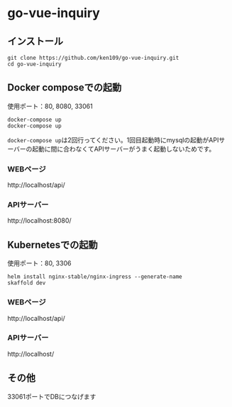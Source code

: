 # go-vue-inquiry
## インストール
```
git clone https://github.com/ken109/go-vue-inquiry.git
cd go-vue-inquiry
```

## Docker composeでの起動
使用ポート：80, 8080, 33061
```
docker-compose up
docker-compose up
```
`docker-compose up`は2回行ってください。1回目起動時にmysqlの起動がAPIサーバーの起動に間に合わなくてAPIサーバーがうまく起動しないためです。

### WEBページ
http://localhost/api/

### APIサーバー
http://localhost:8080/

## Kubernetesでの起動
使用ポート：80, 3306
```
helm install nginx-stable/nginx-ingress --generate-name
skaffold dev
```

### WEBページ
http://localhost/api/

### APIサーバー
http://localhost/

## その他
33061ポートでDBにつなげます
